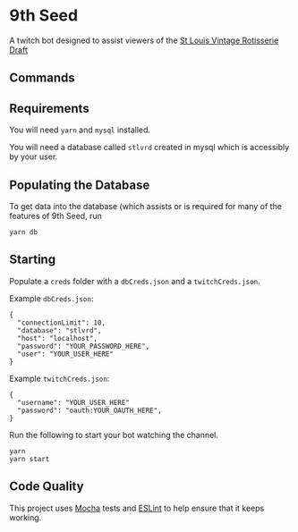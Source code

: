 # 9th Seed

A twitch bot designed to assist viewers of the [St Louis Vintage Rotisserie Draft](https://twitch.tv/stlvrd)

## Commands



## Requirements

You will need `yarn` and `mysql` installed.

You will need a database called `stlvrd` created in mysql which is accessibly by your user.

## Populating the Database

To get data into the database (which assists or is required for many of the features of 9th Seed, run

```
yarn db
```

## Starting

Populate a `creds` folder with a `dbCreds.json` and a `twitchCreds.json`.

Example `dbCreds.json`:
```
{
  "connectionLimit": 10,
  "database": "stlvrd",
  "host": "localhost",
  "password": "YOUR_PASSWORD_HERE",
  "user": "YOUR_USER_HERE"
}
```

Example `twitchCreds.json`:
```
{
  "username": "YOUR_USER_HERE"
  "password": "oauth:YOUR_OAUTH_HERE",
}
```

Run the following to start your bot watching the channel.
```
yarn
yarn start
```


## Code Quality

This project uses [Mocha](https://mochajs.org/) tests and [ESLint](eslint.org) to help ensure that it keeps working.
